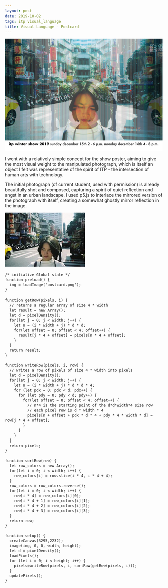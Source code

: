 ```yaml
---
layout: post
date: 2019-10-02
tags: itp visual_language
title: Visual Language - Postcard
---
```


![](/images/vl/postcard.png)

I went with a relatively simple concept for the show poster, aiming to give the most visual weight to the manipulated photograph, which is itself an object I felt was representative of the spirit of ITP - the intersection of human arts with technology.

The initial photograph (of current student, used with permission) is already beautifully shot and composed, capturing a spirit of quiet reflection and angst in an urban landscape. I used p5.js to interlace the mirrored version of the photograph with itself, creating a somewhat ghostly mirror reflection in the image.

![](/images/vl/original.jpg)


```
/* initialize Global state */
function preload() {
  img = loadImage('postcard.png');
}

function getRow(pixels, i) {
  // returns a regular array of size 4 * width
  let result = new Array();
  let d = pixelDensity();
  for(let j = 0; j < width; j++) {
    let n = (i * width + j) * d * d;
    for(let offset = 0; offset < 4; offset++) {
      result[j * 4 + offset] = pixels[n * 4 + offset];
    }
  }
  return result;
}

function writeRow(pixels, i, row) {
  // writes a row of pixels of size 4 * width into pixels
  let d = pixelDensity();
  for(let j = 0; j < width; j++) {
    let n = (i * width + j) * d * d * 4;
    for (let pdx = 0; pdx < d; pdx++) {
      for (let pdy = 0; pdy < d; pdy++) {
        for(let offset = 0; offset < 4; offset++) {
          // n*4 is the starting point of the d*d*width*4 size row
          // each pixel row is d * width * 4
          pixels[n + offset + pdx * d * 4 + pdy * 4 * width * d] = row[j * 4 + offset];
        }
      }
    }
  }
  return pixels;
}

function sortRow(row) {
  let row_colors = new Array();
  for(let i = 0; i < width; i++) {
    row_colors[i] = row.slice(i * 4, i * 4 + 4);
  }
  row_colors = row_colors.reverse();
  for(let i = 0; i < width; i++) {
    row[i * 4] = row_colors[i][0];
    row[i * 4 + 1] = row_colors[i][1];
    row[i * 4 + 2] = row_colors[i][2];
    row[i * 4 + 3] = row_colors[i][3];
  }
  return row;
}

function setup() {
  createCanvas(3295,2232);
  image(img, 0, 0, width, height);
  let d = pixelDensity();
  loadPixels();
  for (let i = 0; i < height; i++) {
    pixels=writeRow(pixels, i, sortRow(getRow(pixels, i)));
  }
  updatePixels();
}

```
